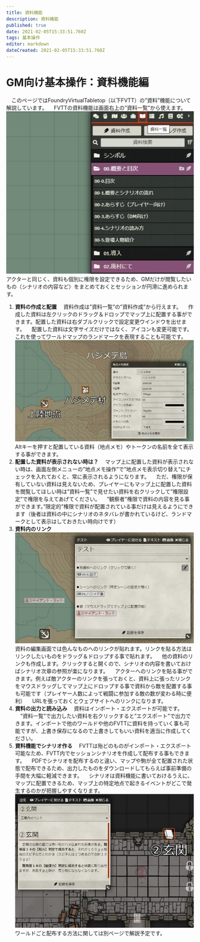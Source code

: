 ```yaml
---
title: 資料機能
description: 資料機能
published: true
date: 2021-02-05T15:33:51.760Z
tags: 基本操作
editor: markdown
dateCreated: 2021-02-05T15:33:51.760Z
---
```


# GM向け基本操作：資料機能編
　このページではFoundryVirtualTabletop（以下FVTT）の”資料”機能について解説しています。
　FVTTの資料機能は画面右上の”資料一覧”から使えます。
![gm向け基本操作：資料機能編.jpg](/images/japanese-community/gm向け基本操作：資料機能編.jpg)
　アクターと同じく、資料も個別に権限を設定できるため、GMだけが閲覧したいもの（シナリオの内容など）をまとめておくとセッションが円滑に進められます。
01. **資料の作成と配置**
　資料作成は”資料一覧”の”資料作成”から行えます。
　作成した資料は左クリックのドラッグ＆ドロップでマップ上に配置する事ができます。配置した資料は右ダブルクリックで設定変更ウインドウを出せます。
　配置した資料は文字サイズだけではなく、アイコンも変更可能です。これを使ってワールドマップのランドマークを表現することも可能です。
![資料の作成と配置.jpg](/images/japanese-community/資料の作成と配置.jpg)
　Altキーを押すと配置している資料（地点メモ）やトークンの名前を全て表示する事ができます。
02. **配置した資料が表示されない時は？**
　マップ上に配置した資料が表示されない時は、画面左側メニューの”地点メモ操作”で”地点メモ表示切り替え”にチェックを入れておくと、常に表示されるようになります。
　ただ、権限が保有していない資料は見えないため、プレイヤーにもマップ上に配置した資料を閲覧してほしい時は”資料一覧”で見せたい資料を右クリックして”権限設定”で権限を与えてあげてください。
　”観察者”権限で資料の内容を見る事ができます。”限定的”権限で資料が配置されている事だけは見えるようにできます（後者は資料の中にシナリオのネタバレが書かれているけど、ランドマークとして表示はしておきたい時向けです）
03. **資料内のリンク**
![資料内のリンク.jpg](/images/japanese-community/資料内のリンク.jpg)
　資料の編集画面では色んなものへのリンクが貼れます。リンクを貼る方法はリンクしたいものをドラッグ＆ドロップする事で貼れます。
　他の資料のリンクも作成します。クリックすると開くので、シナリオの内容を書いておけばシナリオ次章の参照が楽になります。
　アクターへのリンクを貼る事ができます。例えば敵アクターのリンクを張っておくと、資料上に張ったリンクをマウスドラッグしてマップ上にドロップする事で資料から敵を配置する事も可能です（プレイヤー人数によって戦闘に参加する敵の数が変わる時に便利）
　URLを張っておくとウェブサイトへのリンクになります。
04. **資料の出力と読み込み**
　資料はインポート・エクスポートが可能です。
　”資料一覧”で出力したい資料を右クリックすると”エクスポート”で出力できます。インポートで他のワールドや他のFVTTに資料を持っていく事も可能ですが、上書き保存になるので上書きしてもいい資料を適当に作成してください。
05. **資料機能でシナリオ作る**
　FVTTは殆どのものがインポート・エクスポート可能なため、FVTT内でセッションシナリオを作成して配布する事もできます。
　PDFでシナリオを配布するのと違い、マップや駒が全て配置された状態で配布できるため、出力したものをダウンロードしてもらえば事前準備の手間を大幅に軽減できます。
　シナリオは資料機能に書いておけるうえに、マップに配置できるため、マップ上の特定地点で起きるイベントがどこで発生するのかが把握しやすくなります。
![資料機能でシナリオ作る.jpg](/images/japanese-community/資料機能でシナリオ作る.jpg)
　ワールドごと配布する方法に関しては別ページで解説予定です。



